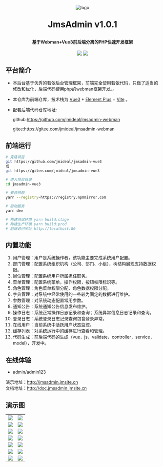 <p align="center">
	<img alt="logo" src="http://image.jmsite.cn/logo-jm.png">
</p>
<h1 align="center" style="margin: 30px 0 30px; font-weight: bold;">JmsAdmin v1.0.1</h1>
<h4 align="center">基于Webman+Vue3前后端分离的PHP快速开发框架</h4>
<p align="center">
	<img src="https://img.shields.io/badge/JmsAdmin-v1.0.1-brightgreen.svg">
	<img src="https://img.shields.io/github/license/mashape/apistatus.svg">
</p>

## 平台简介
* 本后台基于优秀的若依后台管理框架，前端完全使用若依代码，只做了适当的修改和优化，后端代码使用php的webman框架开发。。
* 本仓库为前端仓库，技术栈为 [Vue3](https://v3.cn.vuejs.org) + [Element Plus](https://element-plus.org/zh-CN) + [Vite](https://cn.vitejs.dev) 。
* 配套后端代码仓库地址:

  github:https://github.com/jmideal/jmsadmin-webman

  gitee:https://gitee.com/jmideal/jmsadmin-webman

## 前端运行

```bash
# 克隆项目
git https://github.com/jmideal/jmsadmin-vue3
或
git https://gitee.com/jmideal/jmsadmin-vue3

# 进入项目目录
cd jmsadmin-vue3

# 安装依赖
yarn --registry=https://registry.npmmirror.com

# 启动服务
yarn dev

# 构建测试环境 yarn build:stage
# 构建生产环境 yarn build:prod
# 前端访问地址 http://localhost:80
```

## 内置功能

1.  用户管理：用户是系统操作者，该功能主要完成系统用户配置。
2.  部门管理：配置系统组织机构（公司、部门、小组），树结构展现支持数据权限。
3.  岗位管理：配置系统用户所属担任职务。
4.  菜单管理：配置系统菜单，操作权限，按钮权限标识等。
5.  角色管理：角色菜单权限分配、角色数据权限分配。
6.  字典管理：对系统中经常使用的一些较为固定的数据进行维护。
7.  参数管理：对系统动态配置常用参数。
8.  通知公告：系统通知公告信息发布维护。
9.  操作日志：系统正常操作日志记录和查询；系统异常信息日志记录和查询。
10. 登录日志：系统登录日志记录查询包含登录异常。
11. 在线用户：当前系统中活跃用户状态监控。
12. 缓存列表：对系统运行中的缓存进行查看和管理。
13. 代码生成：前后端代码的生成（vue，js，validate，controller，service，model），开发中。

## 在线体验

- admin/admin123

演示地址：http://jmsadmin.jmsite.cn  
文档地址：http://doc.jmsadmin.jmsite.cn

## 演示图

<table>
    <tr>
        <td><img src="http://image.jmsite.cn/demo/1.png"/></td>
        <td><img src="http://image.jmsite.cn/demo/2.png"/></td>
    </tr>
    <tr>
        <td><img src="http://image.jmsite.cn/demo/3.png"/></td>
        <td><img src="http://image.jmsite.cn/demo/4.png"/></td>
    </tr>
    <tr>
        <td><img src="http://image.jmsite.cn/demo/5.png"/></td>
        <td><img src="http://image.jmsite.cn/demo/6.png"/></td>
    </tr>
	<tr>
        <td><img src="http://image.jmsite.cn/demo/7.png"/></td>
        <td><img src="http://image.jmsite.cn/demo/8.png"/></td>
    </tr>	 
    <tr>
        <td><img src="http://image.jmsite.cn/demo/9.png"/></td>
        <td><img src="http://image.jmsite.cn/demo/10.png"/></td>
    </tr>
	<tr>
        <td><img src="http://image.jmsite.cn/demo/11.png"/></td>
        <td><img src="http://image.jmsite.cn/demo/12.png"/></td>
    </tr>
	<tr>
        <td><img src="http://image.jmsite.cn/demo/13.png"/></td>
        <td><img src="http://image.jmsite.cn/demo/14.png"/></td>
    </tr>
</table>